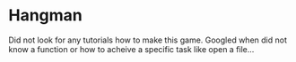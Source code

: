 # Hangman
Did not look for any tutorials how to make this game.
Googled when did not know a function or how to acheive a specific task like open a file...
